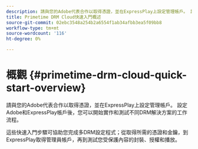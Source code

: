 ```yaml
---
description: 請與您的Adobe代表合作以取得憑證，並在ExpressPlay上設定管理帳戶。 設定Adobe和ExpressPlay帳戶後，您可以開始實作和測試不同DRM解決方案的工作流程。
title: Primetime DRM Cloud快速入門概述
source-git-commit: 02ebc3548a254b2a6554f1ab34afbb3ea5f09bb8
workflow-type: tm+mt
source-wordcount: '116'
ht-degree: 0%

---
```


# 概觀 {#primetime-drm-cloud-quick-start-overview}

請與您的Adobe代表合作以取得憑證，並在ExpressPlay上設定管理帳戶。 設定Adobe和ExpressPlay帳戶後，您可以開始實作和測試不同DRM解決方案的工作流程。

這些快速入門步驟可協助您完成多DRM設定程式；從取得所需的憑證和金鑰，到ExpressPlay取得管理員帳戶，再到測試您受保護內容的封裝、授權和播放。
